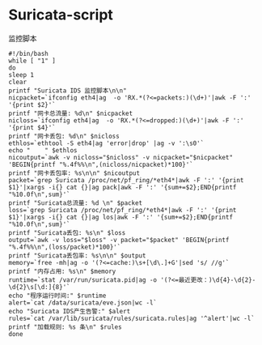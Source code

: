 # Suricata-script

监控脚本

    #!/bin/bash
    while [ "1" ]
    do
    sleep 1
    clear
    printf "Suricata IDS 监控脚本\n\n"
    nicpacket=`ifconfig eth4|ag  -o 'RX.*(?<=packets:)(\d+)'|awk -F ':' '{print $2}'`
    printf "网卡总流量: %d\n" $nicpacket
    nicloss=`ifconfig eth4|ag  -o 'RX.*(?<=dropped:)(\d+)'|awk -F ':' '{print $4}'`
    printf "网卡丢包: %d\n" $nicloss
    ethlos=`ethtool -S eth4|ag 'error|drop' |ag -v ':\s0'`
    echo "    " $ethlos
    nicoutput=`awk -v nicloss="$nicloss" -v nicpacket="$nicpacket" 'BEGIN{printf "%.4f%%\n",(nicloss/nicpacket)*100}'`
    printf "网卡丢包率: %s\n\n" $nicoutput
    packet=`grep Suricata /proc/net/pf_ring/*eth4*|awk -F ':' '{print $1}'|xargs -i{} cat {}|ag pack|awk -F ':' '{sum+=$2};END{printf "%10.0f\n",sum}'`
    printf "Suricata总流量: %d \n" $packet
    loss=`grep Suricata /proc/net/pf_ring/*eth4*|awk -F ':' '{print $1}'|xargs -i{} cat {}|ag los|awk -F ':' '{sum+=$2};END{printf "%10.0f\n",sum}'`
    printf "Suricata丢包: %s\n" $loss
    output=`awk -v loss="$loss" -v packet="$packet" 'BEGIN{printf "%.4f%%\n",(loss/packet)*100}'`
    printf "Suricata丢包率: %s\n\n" $output
    memory=`free -mh|ag -o '(?<=cache:)\s+[\d\.]+G'|sed 's/ //g'`
    printf "内存占用: %s\n" $memory
    runtime=`stat /var/run/suricata.pid|ag -o '(?<=最近更改：)\d{4}-\d{2}-\d{2}\s[\d:]{8}'`
    echo "程序运行时间:" $runtime
    alert=`cat /data/suricata/eve.json|wc -l`
    echo "Suricata IDS产生告警:" $alert
    rules=`cat /var/lib/suricata/rules/suricata.rules|ag '^alert'|wc -l`
    printf "加载规则: %s 条\n" $rules
    done
